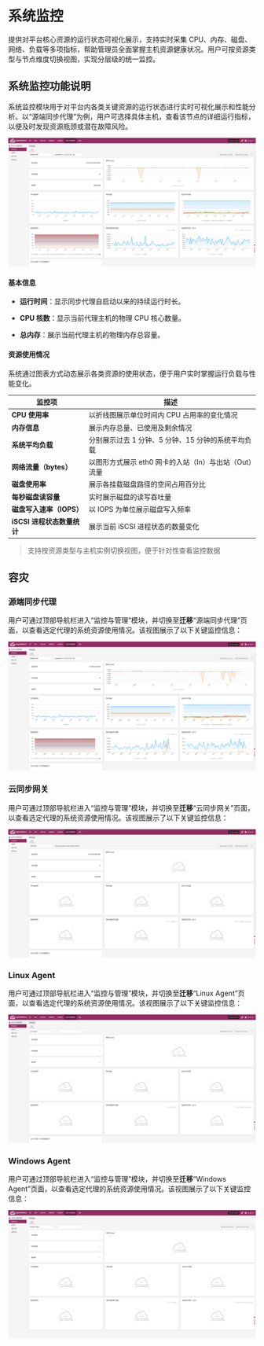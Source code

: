 # **系统监控**

提供对平台核心资源的运行状态可视化展示，支持实时采集 CPU、内存、磁盘、网络、负载等多项指标，帮助管理员全面掌握主机资源健康状况。用户可按资源类型与节点维度切换视图，实现分层级的统一监控。

## **系统监控功能说明**

系统监控模块用于对平台内各类关键资源的运行状态进行实时可视化展示和性能分析。以“源端同步代理”为例，用户可选择具体主机，查看该节点的详细运行指标，以便及时发现资源瓶颈或潜在故障风险。

![](./images/systemmonitor-systemmonitoringfeatures-1.png)

#### **基本信息**

- **运行时间**：显示同步代理自启动以来的持续运行时长。

- **CPU 核数**：显示当前代理主机的物理 CPU 核心数量。

- **总内存**：展示当前代理主机的物理内存总容量。

#### **资源使用情况**

系统通过图表方式动态展示各类资源的使用状态，便于用户实时掌握运行负载与性能变化。

| **监控项**                 | **描述**                                              |
| -------------------------- | ----------------------------------------------------- |
| **CPU 使用率**             | 以折线图展示单位时间内 CPU 占用率的变化情况           |
| **内存信息**               | 展示内存总量、已使用及剩余情况                        |
| **系统平均负载**           | 分别展示过去 1 分钟、5 分钟、15 分钟的系统平均负载    |
| **网络流量（bytes）**      | 以图形方式展示 eth0 网卡的入站（In）与出站（Out）流量 |
| **磁盘使用率**             | 展示各挂载磁盘路径的空间占用百分比                    |
| **每秒磁盘读容量**         | 实时展示磁盘的读写吞吐量                              |
| **磁盘写入速率（IOPS）**   | 以 IOPS 为单位展示磁盘写入频率                        |
| **iSCSI 进程状态数量统计** | 展示当前 iSCSI 进程状态的数量变化                     |

> 支持按资源类型与主机实例切换视图，便于针对性查看监控数据

## **容灾**

### **源端同步代理**

用户可通过顶部导航栏进入“监控与管理”模块，并切换至**迁移**“源端同步代理”页面，以查看选定代理的系统资源使用情况。该视图展示了以下关键监控信息：

![](./images/systemmonitor-dr-1.png)

### **云同步网关**

用户可通过顶部导航栏进入“监控与管理”模块，并切换至**迁移**“云同步网关”页面，以查看选定代理的系统资源使用情况。该视图展示了以下关键监控信息：

![](./images/systemmonitor-dr-2.png)

### **Linux Agent**

用户可通过顶部导航栏进入“监控与管理”模块，并切换至**迁移**“Linux Agent”页面，以查看选定代理的系统资源使用情况。该视图展示了以下关键监控信息：

![](./images/systemmonitor-dr-3.png)

### **Windows Agent**

用户可通过顶部导航栏进入“监控与管理”模块，并切换至**迁移**“Windows Agent”页面，以查看选定代理的系统资源使用情况。该视图展示了以下关键监控信息：

![](./images/systemmonitor-dr-4.png)
